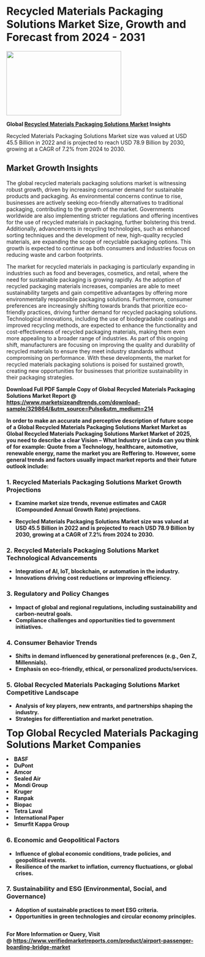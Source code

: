 <H1>Recycled Materials Packaging Solutions Market Size, Growth and Forecast from 2024 - 2031</H1><img class="aligncenter size-medium wp-image-584254" src="https://thirdeyenews.in/wp-content/uploads/2024/09/Global-Market-Research-300x168.jpeg" alt="" width="300" height="168" /><p><strong>Global&nbsp;<a href="https://www.marketsizeandtrends.com/download-sample/329864/&amp;utm_source=Pulse&amp;utm_medium=214">Recycled Materials Packaging Solutions Market</a> Insights</strong></p><p>Recycled Materials Packaging Solutions Market size was valued at USD 45.5 Billion in 2022 and is projected to reach USD 78.9 Billion by 2030, growing at a CAGR of 7.2% from 2024 to 2030.</p><p><h2>Market Growth Insights</h2> <p>The global recycled materials packaging solutions market is witnessing robust growth, driven by increasing consumer demand for sustainable products and packaging. As environmental concerns continue to rise, businesses are actively seeking eco-friendly alternatives to traditional packaging, contributing to the growth of the market. Governments worldwide are also implementing stricter regulations and offering incentives for the use of recycled materials in packaging, further bolstering this trend. Additionally, advancements in recycling technologies, such as enhanced sorting techniques and the development of new, high-quality recycled materials, are expanding the scope of recyclable packaging options. This growth is expected to continue as both consumers and industries focus on reducing waste and carbon footprints.</p> <p><strong></strong></p> <p>The market for recycled materials in packaging is particularly expanding in industries such as food and beverages, cosmetics, and retail, where the need for sustainable packaging is growing rapidly. As the adoption of recycled packaging materials increases, companies are able to meet sustainability targets and gain competitive advantages by offering more environmentally responsible packaging solutions. Furthermore, consumer preferences are increasingly shifting towards brands that prioritize eco-friendly practices, driving further demand for recycled packaging solutions. Technological innovations, including the use of biodegradable coatings and improved recycling methods, are expected to enhance the functionality and cost-effectiveness of recycled packaging materials, making them even more appealing to a broader range of industries. As part of this ongoing shift, manufacturers are focusing on improving the quality and durability of recycled materials to ensure they meet industry standards without compromising on performance. With these developments, the market for recycled materials packaging solutions is poised for sustained growth, creating new opportunities for businesses that prioritize sustainability in their packaging strategies.</p> <p><strong></p><p><span class=""><strong>Download Full PDF Sample Copy of Global Recycled Materials Packaging Solutions Market Report</strong> @ <a href="https://www.marketsizeandtrends.com/download-sample/329864/&amp;utm_source=Pulse&amp;utm_medium=214" target="_blank">https://www.marketsizeandtrends.com/download-sample/329864/&amp;utm_source=Pulse&amp;utm_medium=214</a></span></p><p>In order to make an accurate and perceptive description of future scope of a Global&nbsp;Recycled Materials Packaging Solutions Market Market as Global&nbsp;Recycled Materials Packaging Solutions Market Market of 2025, you need to describe a clear Vision &ndash; What Industry or Linda can you think of for example: Quote from a Technology, healthcare, automotive, renewable energy, name the market you are Reffering to. However, some general trends and factors usually impact market reports and their future outlook include:</p><h3>1.&nbsp;<strong>Recycled Materials Packaging Solutions Market Growth Projections</strong></h3><ul><li>Examine market size trends, revenue estimates and CAGR (Compounded Annual Growth Rate) projections.</li><li><p>Recycled Materials Packaging Solutions Market size was valued at USD 45.5 Billion in 2022 and is projected to reach USD 78.9 Billion by 2030, growing at a CAGR of 7.2% from 2024 to 2030.</p></li></ul><h3>2.&nbsp;<strong>Recycled Materials Packaging Solutions Market Technological Advancements</strong></h3><ul><li>Integration of AI, IoT, blockchain, or automation in the industry.</li><li>Innovations driving cost reductions or improving efficiency.</li></ul><h3>3.&nbsp;<strong>Regulatory and Policy Changes</strong></h3><ul><li>Impact of global and regional regulations, including sustainability and carbon-neutral goals.</li><li>Compliance challenges and opportunities tied to government initiatives.</li></ul><h3>4.&nbsp;<strong>Consumer Behavior Trends</strong></h3><ul><li>Shifts in demand influenced by generational preferences (e.g., Gen Z, Millennials).</li><li>Emphasis on eco-friendly, ethical, or personalized products/services.</li></ul><h3>5.&nbsp;<strong>Global Recycled Materials Packaging Solutions Market Competitive Landscape</strong></h3><ul><li>Analysis of key players, new entrants, and partnerships shaping the industry.</li><li>Strategies for differentiation and market penetration.</li></ul><p data-pm-slice="1 1 []"><span style="color: inherit; font-family: inherit; font-size: 25px;">Top Global Recycled Materials Packaging Solutions Market Companies</span></p><div class="" data-test-id=""><p><li>BASF</li><li> DuPont</li><li> Amcor</li><li> Sealed Air</li><li> Mondi Group</li><li> Kruger</li><li> Ranpak</li><li> Biopac</li><li> Tetra Laval</li><li> International Paper</li><li> Smurfit Kappa Group</li></p></div><h3>6.&nbsp;<strong>Economic and Geopolitical Factors</strong></h3><ul><li>Influence of global economic conditions, trade policies, and geopolitical events.</li><li>Resilience of the market to inflation, currency fluctuations, or global crises.</li></ul><h3>7.&nbsp;<strong>Sustainability and ESG (Environmental, Social, and Governance)</strong></h3><ul><li>Adoption of sustainable practices to meet ESG criteria.</li><li>Opportunities in green technologies and circular economy principles.</li></ul><h2><strong style="font-size: 14px;">For More Information or Query, Visit @&nbsp;</strong><a style="background-color: #ffffff; font-size: 14px;" href="https://www.marketsizeandtrends.com/report/recycled-materials-packaging-solutions-market/" target="_blank">https://www.verifiedmarketreports.com/product/airport-passenger-boarding-bridge-market</a></h2>
